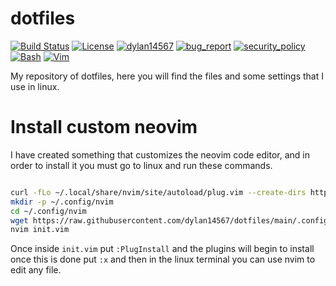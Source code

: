 # dotfiles
[![Build Status](https://img.shields.io/github/stars/dylan14567/dotfiles.svg)](https://github.com/dylan14567/dotfiles)
[![License](https://img.shields.io/github/license/dylan14567/dotfiles.svg)](https://github.com/dylan14567/dotfiles/blob/master/LICENSE)
[![dylan14567](https://img.shields.io/badge/author-dylan14567-green.svg)](https://github.com/dylan14567)
[![bug_report](https://img.shields.io/badge/bug-report-red.svg)](https://github.com/dylan14567/dotfiles/blob/master/.github/ISSUE_TEMPLATE/bug_report.md)
[![security_policy](https://img.shields.io/badge/security-policy-cyan.svg)](https://github.com/dylan14567/dotfiles/blob/master/SECURITY.md)
[![Bash](https://img.shields.io/badge/language-Bash-blue.svg)](https://www.gnu.org/software/bash/)
[![Vim](https://img.shields.io/badge/language-Vim-green.svg)](https://www.vim.org)

My repository of dotfiles, here you will find the files and some settings that I use in linux.

# Install custom neovim

I have created something that customizes the neovim code editor, and in order to install it you must go to linux and run these commands.

```bash

curl -fLo ~/.local/share/nvim/site/autoload/plug.vim --create-dirs https://raw.githubusercontent.com/junegunn/vim-plug/master/plug.vim
mkdir -p ~/.config/nvim
cd ~/.config/nvim
wget https://raw.githubusercontent.com/dylan14567/dotfiles/main/.config/nvim/init.vim
nvim init.vim

```

Once inside ``` init.vim ``` put ``` :PlugInstall ``` and the plugins will begin to install once this is done put ``` :x ``` and then in the linux terminal you can use nvim to edit any file.



